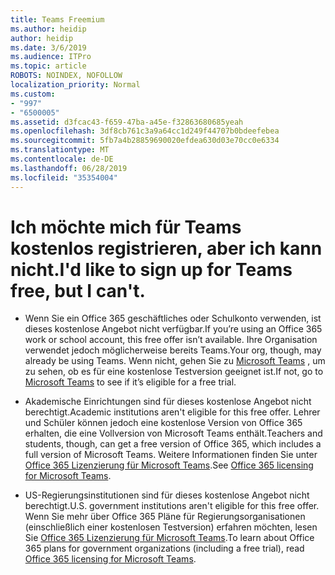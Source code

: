 ```yaml
---
title: Teams Freemium
ms.author: heidip
author: heidip
ms.date: 3/6/2019
ms.audience: ITPro
ms.topic: article
ROBOTS: NOINDEX, NOFOLLOW
localization_priority: Normal
ms.custom:
- "997"
- "6500005"
ms.assetid: d3fcac43-f659-47ba-a45e-f32863680685yeah
ms.openlocfilehash: 3df8cb761c3a9a64cc1d249f44707b0bdeefebea
ms.sourcegitcommit: 5fb7a4b28859690020efdea630d03e70cc0e6334
ms.translationtype: MT
ms.contentlocale: de-DE
ms.lasthandoff: 06/28/2019
ms.locfileid: "35354004"
---
```

# <a name="id-like-to-sign-up-for-teams-free-but-i-cant"></a><span data-ttu-id="a4b20-102">Ich möchte mich für Teams kostenlos registrieren, aber ich kann nicht.</span><span class="sxs-lookup"><span data-stu-id="a4b20-102">I'd like to sign up for Teams free, but I can't.</span></span>

- <span data-ttu-id="a4b20-103">Wenn Sie ein Office 365 geschäftliches oder Schulkonto verwenden, ist dieses ﻿kostenlose Angebot nicht verfügbar.</span><span class="sxs-lookup"><span data-stu-id="a4b20-103">If you’re using an Office 365 work or school account, this free offer isn’t available.</span></span> <span data-ttu-id="a4b20-104">Ihre Organisation verwendet jedoch möglicherweise bereits Teams.</span><span class="sxs-lookup"><span data-stu-id="a4b20-104">Your org, though, may already be using Teams.</span></span> <span data-ttu-id="a4b20-105">Wenn nicht, gehen Sie zu [Microsoft Teams](https://products.office.com/microsoft-teams/group-chat-software) , um zu sehen, ob es für eine ﻿kostenlose Testversion geeignet ist.</span><span class="sxs-lookup"><span data-stu-id="a4b20-105">If not, go to [Microsoft Teams](https://products.office.com/microsoft-teams/group-chat-software) to see if it’s eligible for a free trial.</span></span>

- <span data-ttu-id="a4b20-106">Akademische Einrichtungen sind für dieses ﻿kostenlose Angebot nicht berechtigt.</span><span class="sxs-lookup"><span data-stu-id="a4b20-106">Academic institutions aren't eligible for this free offer.</span></span> <span data-ttu-id="a4b20-107">Lehrer und Schüler können jedoch eine ﻿kostenlose Version von Office 365 erhalten, die eine Vollversion von Microsoft Teams enthält.</span><span class="sxs-lookup"><span data-stu-id="a4b20-107">Teachers and students, though, can get a free version of Office 365, which includes a full version of Microsoft Teams.</span></span> <span data-ttu-id="a4b20-108">Weitere Informationen finden Sie unter [Office 365 Lizenzierung für Microsoft Teams](https://docs.microsoft.com/microsoftteams/office-365-licensing).</span><span class="sxs-lookup"><span data-stu-id="a4b20-108">See [Office 365 licensing for Microsoft Teams](https://docs.microsoft.com/microsoftteams/office-365-licensing).</span></span>

- <span data-ttu-id="a4b20-109">US-Regierungsinstitutionen sind für dieses ﻿kostenlose Angebot nicht berechtigt.</span><span class="sxs-lookup"><span data-stu-id="a4b20-109">U.S. government institutions aren't eligible for this free offer.</span></span> <span data-ttu-id="a4b20-110">Wenn Sie mehr über Office 365 Pläne für Regierungsorganisationen (einschließlich einer kostenlosen Testversion) erfahren möchten, lesen Sie [Office 365 Lizenzierung für Microsoft Teams](https://docs.microsoft.com/microsoftteams/office-365-licensing).</span><span class="sxs-lookup"><span data-stu-id="a4b20-110">To learn about Office 365 plans for government organizations (including a free trial), read [Office 365 licensing for Microsoft Teams](https://docs.microsoft.com/microsoftteams/office-365-licensing).</span></span>
